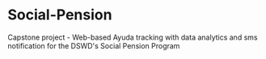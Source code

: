 # Social-Pension
Capstone project - Web-based Ayuda tracking with data analytics and sms notification for the DSWD's Social Pension Program
